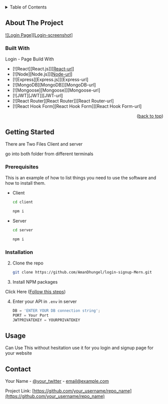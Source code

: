 <!-- Improved compatibility of back to top link: See: https://github.com/othneildrew/Best-README-Template/pull/73 -->
<a id="readme-top"></a>
<!--
*** Thanks for checking out the Best-README-Template. If you have a suggestion
*** that would make this better, please fork the repo and create a pull request
*** or simply open an issue with the tag "enhancement".
*** Don't forget to give the project a star!
*** Thanks again! Now go create something AMAZING! :D
-->


<!-- PROJECT LOGO -->
<br />
<!-- TABLE OF CONTENTS -->
<details>
  <summary>Table of Contents</summary>
  <ol>
    <li>
      <a href="#about-the-project">About The Project</a>
      <ul>
        <li><a href="#built-with">Built With</a></li>
      </ul>
    </li>
    <li>
      <a href="#getting-started">Getting Started</a>
      <ul>
        <li><a href="#prerequisites">Prerequisites</a></li>
        <li><a href="#installation">Installation</a></li>
      </ul>
    </li>
    <li><a href="#usage">Usage</a></li>
    <li><a href="#contact">Contact</a></li>
  </ol>
</details>



<!-- ABOUT THE PROJECT -->
## About The Project

[![Login Page][Login-screenshot]](https://github.com/AmanDhungel/login-signup-Mern/client/public/login-register-3.png)





### Built With
Login - Page Build With

* [![React][React.js]][[React-url](https://encrypted-tbn0.gstatic.com/images?q=tbn:ANd9GcQcR5U16C8yXgBpl7-Bc7Itjx3_LRl425zINA&s)]
* [![Node][Node.js]][[Node-url](https://miro.medium.com/v2/resize:fit:900/1*TY9uBBO9leUbRtlXmQBiug.png)]
* [![Express][Express.js]][Express-url]
* [![MongoDB][MongoDB]][MongoDB-url]
* [![Mongoose][Mongoose]][Mongoose-url]
* [![JWT][JWT]][JWT-url]
* [![React Router][React Router]][React Router-url]
* [![React Hook Form][React Hook Form]][React Hook Form-url]

<p align="right">(<a href="#readme-top">back to top</a>)</p>



<!-- GETTING STARTED -->
## Getting Started

There are Two Files Client and server 

go into both folder from different terminals

### Prerequisites
<a id="Prerequisites"></a>
This is an example of how to list things you need to use the software and how to install them.
* Client
  ```sh
  cd client
  ```
   ```sh
  npm i
  ```
* Server
  ```sh
  cd server
  ```
  ```sh
  npm i
  ```


### Installation

2. Clone the repo
   ```sh
   git clone https://github.com/AmanDhungel/login-signup-Mern.git
   ```
3. Install NPM packages
 <p>Click Here (<a href="#Prerequisites">Follow this steps</a>)</p>

4. Enter your API in `.env` in server
   ```js
   DB = 'ENTER YOUR DB connection string';
   PORT = Your Port
   JWTPRIVATEKEY = YOURPRIVATEKEY
   ```

<!-- USAGE EXAMPLES -->
## Usage

Can Use This without hesitation use it for you login and signup page for 
your website


<!-- CONTACT -->
## Contact

Your Name - [@your_twitter](https://twitter.com/your_username) - email@example.com

Project Link: [https://github.com/your_username/repo_name](https://github.com/your_username/repo_name)





